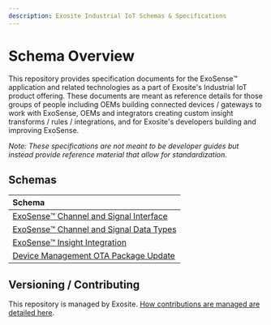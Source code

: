 ```yaml
---
description: Exosite Industrial IoT Schemas & Specifications
---
```


# Schema Overview

This repository provides specification documents for the ExoSense™️ application and related technologies as a part of Exosite's Industrial IoT product offering. These documents are meant as reference details for those groups of people including OEMs building connected devices / gateways to work with ExoSense, OEMs and integrators creating custom insight transforms / rules / integrations, and for Exosite's developers building and improving ExoSense.

_Note: These specifications are not meant to be developer guides but instead provide reference material that allow for standardization._

## Schemas

| Schema |
| :--- |
| [ExoSense™️ Channel and Signal Interface](data-types.md) |
| [ExoSense™️ Channel and Signal Data Types](channel-signal_io_schema.md) |
| [ExoSense™️ Insight Integration](insight_transform_integration_schema.md) |
| [Device Management OTA Package Update](ota_update_schema.md) |

## Versioning / Contributing

This repository is managed by Exosite. [How contributions are managed are detailed here](contributing.md).

